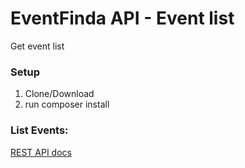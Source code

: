 EventFinda API - Event list
========================
Get event list 

### Setup ###
1. Clone/Download 
1. run composer install

### List Events: ###

[REST API docs](apidoc.md)
